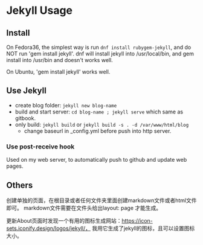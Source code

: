 # Jekyll Usage

## Install

On Fedora36, the simplest way is run `dnf install rubygem-jekyll`, and do NOT run 'gem install jekyll'.
dnf will install jekyll into /usr/local/bin, and gem install into /usr/bin and doesn't works well.

On Ubuntu, 'gem install jekyll' works well.

## Use Jekyll 

  * create blog folder: `jekyll new blog-name`
  * build and start server: `cd blog-name ; jekyll serve` which same as gitbook.
  * only build: `jekyll build` or `jekyll build -s . -d /var/www/html/blog`
    * change baseurl in \_config.yml before push into http server.

### Use post-receive hook

Used on my web server, to automatically push to github and update web pages.


## Others
创建单独的页面，在根目录或者任何文件夹里面创建markdown文件或者html文件即可。 markdown文件需要在文件头给出layout: page 才能生成。

更新About页面时发现一个有用的图标生成网站：https://icon-sets.iconify.design/logos/jekyll/， 我用它生成了jekyll的图标，且可以设置图标大小。

